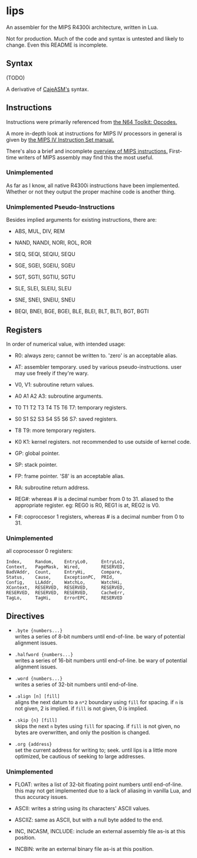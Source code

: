 # lips

An assembler for the MIPS R4300i architecture, written in Lua.

Not for production. Much of the code and syntax is untested and likely to change.
Even this README is incomplete.

## Syntax

(TODO)

A derivative of [CajeASM's][caje] syntax.

[caje]: https://github.com/Tarek701/CajeASM/

## Instructions

Instructions were primarily referenced from [the N64 Toolkit: Opcodes.][n64op]

A more in-depth look at instructions for MIPS IV processors in general
is given by [the MIPS IV Instruction Set manual.][mipsiv]

There's also a brief and incomplete [overview of MIPS instructions.][overview]
First-time writers of MIPS assembly may find this the most useful.

[n64op]: https://github.com/mikeryan/n64dev/tree/master/docs/n64ops
[mipsiv]: http://www.cs.cmu.edu/afs/cs/academic/class/15740-f97/public/doc/mips-isa.pdf
[overview]: http://www.mrc.uidaho.edu/mrc/people/jff/digital/MIPSir.html

### Unimplemented

As far as I know, all native R4300i instructions have been implemented.
Whether or not they output the proper machine code is another thing.

### Unimplemented Pseudo-Instructions

Besides implied arguments for existing instructions, there are:

* ABS, MUL, DIV, REM

* NAND, NANDI, NORI, ROL, ROR

* SEQ, SEQI, SEQIU, SEQU

* SGE, SGEI, SGEIU, SGEU

* SGT, SGTI, SGTIU, SGTU

* SLE, SLEI, SLEIU, SLEU

* SNE, SNEI, SNEIU, SNEU

* BEQI, BNEI, BGE, BGEI, BLE, BLEI, BLT, BLTI, BGT, BGTI

## Registers

In order of numerical value, with intended usage:

* R0: always zero; cannot be written to. 'zero' is an acceptable alias.

* AT: assembler temporary. used by various pseudo-instructions.
  user may use freely if they're wary.

* V0, V1: subroutine return values.

* A0 A1 A2 A3: subroutine arguments.

* T0 T1 T2 T3 T4 T5 T6 T7: temporary registers.

* S0 S1 S2 S3 S4 S5 S6 S7: saved registers.

* T8 T9: more temporary registers.

* K0 K1: kernel registers. not recommended to use outside of kernel code.

* GP: global pointer.

* SP: stack pointer.

* FP: frame pointer. 'S8' is an acceptable alias.

* RA: subroutine return address.

* REG#: whereas # is a decimal number from 0 to 31.
aliased to the appropriate register. eg: REG0 is R0, REG1 is at, REG2 is V0.

* F#: coproccesor 1 registers, whereas # is a decimal number from 0 to 31.

### Unimplemented

all coprocessor 0 registers:

```
Index,     Random,    EntryLo0,     EntryLo1,
Context,   PageMask,  Wired,        RESERVED,
BadVAddr,  Count,     EntryHi,      Compare,
Status,    Cause,     ExceptionPC,  PRId,
Config,    LLAddr,    WatchLo,      WatchHi,
XContext,  RESERVED,  RESERVED,     RESERVED,
RESERVED,  RESERVED,  RESERVED,     CacheErr,
TagLo,     TagHi,     ErrorEPC,     RESERVED
```

## Directives

* `.byte {numbers...}`  
writes a series of 8-bit numbers until end-of-line.
be wary of potential alignment issues.

* `.halfword {numbers...}`  
writes a series of 16-bit numbers until end-of-line.
be wary of potential alignment issues.

* `.word {numbers...}`  
writes a series of 32-bit numbers until end-of-line.

* `.align [n] [fill]`  
aligns the next datum to a `n*2` boundary using `fill` for spacing.
if `n` is not given, 2 is implied.
if `fill` is not given, 0 is implied.

* `.skip {n} [fill]`  
skips the next `n` bytes using `fill` for spacing.
if `fill` is not given, no bytes are overwritten,
and only the position is changed.

* `.org {address}`  
set the current address for writing to; seek.
until lips is a little more optimized,
be cautious of seeking to large addresses.

### Unimplemented

* FLOAT: writes a list of 32-bit floating point numbers until end-of-line.
this may not get implemented due to a lack of aliasing in vanilla Lua,
and thus accuracy issues.

* ASCII: writes a string using its characters' ASCII values.

* ASCIIZ: same as ASCII, but with a null byte added to the end.

* INC, INCASM, INCLUDE: include an external assembly file as-is at this position.

* INCBIN: write an external binary file as-is at this position.
